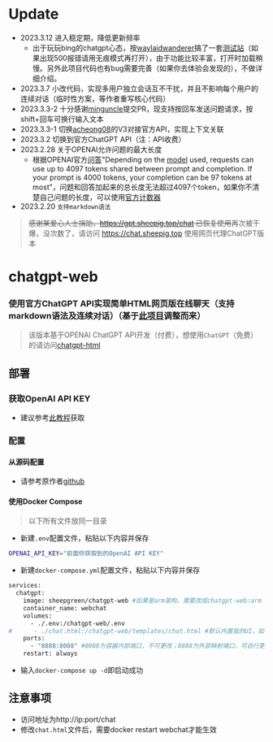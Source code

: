# Update
- 2023.3.12 进入稳定期，降低更新频率
  + 出于玩玩bing的chatgpt心态，按[waylaidwanderer](https://github.com/waylaidwanderer/PandoraAI)搞了一套[测试站](https://ms.sheepig.top/)（如果出现500报错请用无痕模式再打开），由于功能比较丰富，打开时加载稍慢。另外此项目代码也有bug需要完善（如果你去体验会发现的），不做详细介绍。
- 2023.3.7 小改代码，实现多用户独立会话互不干扰，并且不影响每个用户的连续对话（临时性方案，等作者重写核心代码）
- 2023.3.3-2 十分感谢[minguncle](https://github.com/minguncle)提交PR，现支持按回车发送问题请求，按shift+回车可换行输入文本
- 2023.3.3-1 切换[acheong08](https://github.com/acheong08/ChatGPT)的V3对接官方API，实现上下文关联
- 2023.3.2 切换到官方ChatGPT API（注：API收费）
- 2023.2.28 关于OPENAI允许问题的最大长度
  + 根据OPENAI官方[问答](https://help.openai.com/en/articles/4936856-what-are-tokens-and-how-to-count-them)"Depending on the [model](https://platform.openai.com/docs/models/gpt-3) used, requests can use up to 4097 tokens shared between prompt and completion. If your prompt is 4000 tokens, your completion can be 97 tokens at most"，问题和回答加起来的总长度无法超过4097个token，如果你不清楚自己问题的长度，可以使用[官方计数器](https://platform.openai.com/tokenizer)
- 2023.2.20 `支持markdown语法`
> ~~感谢某爱心人士捐助，https://gpt.sheepig.top/chat 已恢复使用~~再次被干爆，没次数了，请访问 https://chat.sheepig.top 使用网页代理ChatGPT版本

# chatgpt-web
### 使用官方ChatGPT API实现简单HTML网页版在线聊天（支持markdown语法及连续对话）（基于[此项目](https://github.com/AlliotTech/chatgpt-web)调整而来）
> 该版本基于OPENAI ChatGPT API开发（付费），想使用`ChatGPT`（免费）的请访问[chatgpt-html](https://github.com/slippersheepig/chatgpt-html)
## 部署
### 获取OpenAI API KEY
- 建议参考[此教程](https://blog.csdn.net/hekaiyou/article/details/128303729)获取
### 配置
#### 从源码配置
- 请参考原作者[github](https://github.com/AlliotTech/chatgpt-web)
#### 使用Docker Compose
> 以下所有文件放同一目录
- 新建`.env`配置文件，粘贴以下内容并保存
```bash
OPENAI_API_KEY="前面你获取到的OpenAI API KEY"
```
- 新建`docker-compose.yml`配置文件，粘贴以下内容并保存
```bash
services:
  chatgpt:
    image: sheepgreen/chatgpt-web #如果是arm架构，需要改成chatgpt-web:arm
    container_name: webchat
    volumes:
      - ./.env:/chatgpt-web/.env
#      - ./chat.html:/chatgpt-web/templates/chat.html #默认内置我的UI，如需替换自用网页请取消注释，需与docker-compose.yml文件在同一目录
    ports:
      - "8888:8088" #8088为容器内部端口，不可更改；8888为外部映射端口，可自行更改
    restart: always
```
- 输入`docker-compose up -d`即启动成功
## 注意事项
- 访问地址为http://ip:port/chat
- 修改`chat.html`文件后，需要docker restart webchat才能生效
